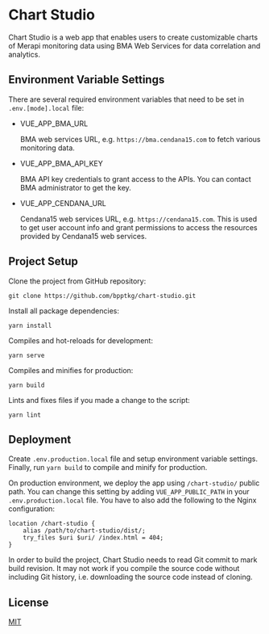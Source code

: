# Chart Studio

Chart Studio is a web app that enables users to create customizable charts of
Merapi monitoring data using BMA Web Services for data correlation and
analytics.

## Environment Variable Settings

There are several required environment variables that need to be set in
`.env.[mode].local` file:

- VUE_APP_BMA_URL

  BMA web services URL, e.g. `https://bma.cendana15.com` to fetch various
  monitoring data.

- VUE_APP_BMA_API_KEY

  BMA API key credentials to grant access to the APIs. You can contact BMA
  administrator to get the key.

- VUE_APP_CENDANA_URL

  Cendana15 web services URL, e.g. `https://cendana15.com`. This is used to get
  user account info and grant permissions to access the resources provided by
  Cendana15 web services.

## Project Setup

Clone the project from GitHub repository:

    git clone https://github.com/bpptkg/chart-studio.git

Install all package dependencies:

    yarn install

Compiles and hot-reloads for development:

    yarn serve

Compiles and minifies for production:

    yarn build

Lints and fixes files if you made a change to the script:

    yarn lint

## Deployment

Create `.env.production.local` file and setup environment variable settings.
Finally, run `yarn build` to compile and minify for production.

On production environment, we deploy the app using `/chart-studio/` public path.
You can change this setting by adding `VUE_APP_PUBLIC_PATH` in your
`.env.production.local` file. You have to also add the following to the Nginx
configuration:

    location /chart-studio {
        alias /path/to/chart-studio/dist/;
        try_files $uri $uri/ /index.html = 404;
    }

In order to build the project, Chart Studio needs to read Git commit to mark
build revision. It may not work if you compile the source code without including
Git history, i.e. downloading the source code instead of cloning.

## License

[MIT](https://github.com/bpptkg/chart-studio/blob/master/LICENSE)
